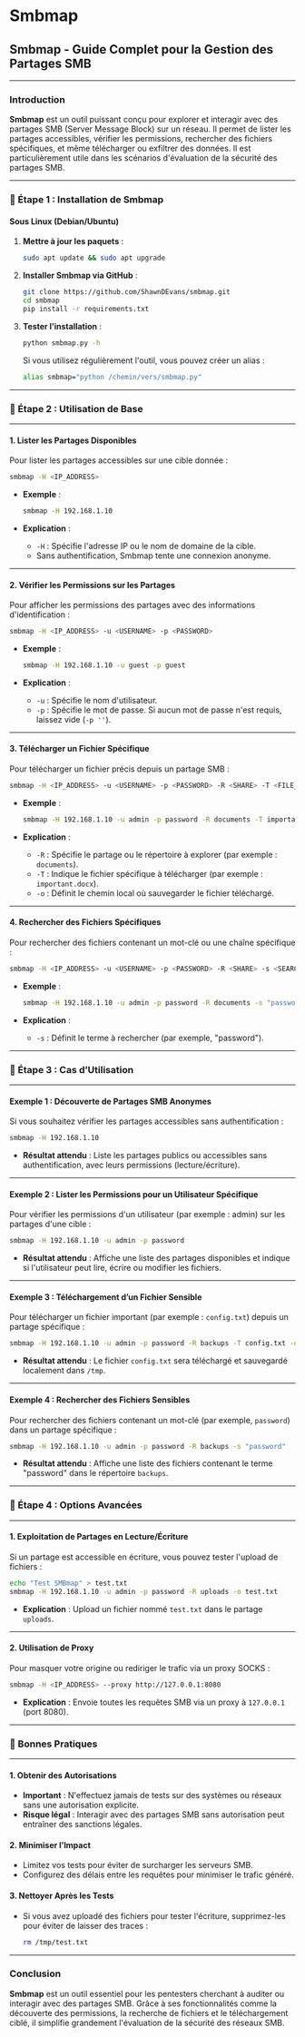 # Smbmap

## Smbmap - Guide Complet pour la Gestion des Partages SMB

***

### Introduction

**Smbmap** est un outil puissant conçu pour explorer et interagir avec des partages SMB (Server Message Block) sur un réseau. Il permet de lister les partages accessibles, vérifier les permissions, rechercher des fichiers spécifiques, et même télécharger ou exfiltrer des données. Il est particulièrement utile dans les scénarios d'évaluation de la sécurité des partages SMB.

***

### 🚀 Étape 1 : Installation de Smbmap

#### Sous Linux (Debian/Ubuntu)

1.  **Mettre à jour les paquets** :

    ```bash
    sudo apt update && sudo apt upgrade
    ```
2.  **Installer Smbmap via GitHub** :

    ```bash
    git clone https://github.com/ShawnDEvans/smbmap.git
    cd smbmap
    pip install -r requirements.txt
    ```
3.  **Tester l’installation** :

    ```bash
    python smbmap.py -h
    ```

    Si vous utilisez régulièrement l'outil, vous pouvez créer un alias :

    ```bash
    alias smbmap="python /chemin/vers/smbmap.py"
    ```

***

### 🚀 Étape 2 : Utilisation de Base

***

#### 1. Lister les Partages Disponibles

Pour lister les partages accessibles sur une cible donnée :

```bash
smbmap -H <IP_ADDRESS>
```

*   **Exemple** :

    ```bash
    smbmap -H 192.168.1.10
    ```
* **Explication** :
  * `-H` : Spécifie l'adresse IP ou le nom de domaine de la cible.
  * Sans authentification, Smbmap tente une connexion anonyme.

***

#### 2. Vérifier les Permissions sur les Partages

Pour afficher les permissions des partages avec des informations d'identification :

```bash
smbmap -H <IP_ADDRESS> -u <USERNAME> -p <PASSWORD>
```

*   **Exemple** :

    ```bash
    smbmap -H 192.168.1.10 -u guest -p guest
    ```
* **Explication** :
  * `-u` : Spécifie le nom d'utilisateur.
  * `-p` : Spécifie le mot de passe. Si aucun mot de passe n'est requis, laissez vide (`-p ''`).

***

#### 3. Télécharger un Fichier Spécifique

Pour télécharger un fichier précis depuis un partage SMB :

```bash
smbmap -H <IP_ADDRESS> -u <USERNAME> -p <PASSWORD> -R <SHARE> -T <FILE_PATH> -o <LOCAL_FILE_PATH>
```

*   **Exemple** :

    ```bash
    smbmap -H 192.168.1.10 -u admin -p password -R documents -T important.docx -o /tmp/important.docx
    ```
* **Explication** :
  * `-R` : Spécifie le partage ou le répertoire à explorer (par exemple : `documents`).
  * `-T` : Indique le fichier spécifique à télécharger (par exemple : `important.docx`).
  * `-o` : Définit le chemin local où sauvegarder le fichier téléchargé.

***

#### 4. Rechercher des Fichiers Spécifiques

Pour rechercher des fichiers contenant un mot-clé ou une chaîne spécifique :

```bash
smbmap -H <IP_ADDRESS> -u <USERNAME> -p <PASSWORD> -R <SHARE> -s <SEARCH_TERM>
```

*   **Exemple** :

    ```bash
    smbmap -H 192.168.1.10 -u admin -p password -R documents -s "password"
    ```
* **Explication** :
  * `-s` : Définit le terme à rechercher (par exemple, "password").

***

### 🚀 Étape 3 : Cas d’Utilisation

***

#### Exemple 1 : Découverte de Partages SMB Anonymes

Si vous souhaitez vérifier les partages accessibles sans authentification :

```bash
smbmap -H 192.168.1.10
```

* **Résultat attendu** : Liste les partages publics ou accessibles sans authentification, avec leurs permissions (lecture/écriture).

***

#### Exemple 2 : Lister les Permissions pour un Utilisateur Spécifique

Pour vérifier les permissions d'un utilisateur (par exemple : admin) sur les partages d'une cible :

```bash
smbmap -H 192.168.1.10 -u admin -p password
```

* **Résultat attendu** : Affiche une liste des partages disponibles et indique si l'utilisateur peut lire, écrire ou modifier les fichiers.

***

#### Exemple 3 : Téléchargement d’un Fichier Sensible

Pour télécharger un fichier important (par exemple : `config.txt`) depuis un partage spécifique :

```bash
smbmap -H 192.168.1.10 -u admin -p password -R backups -T config.txt -o /tmp/config.txt
```

* **Résultat attendu** : Le fichier `config.txt` sera téléchargé et sauvegardé localement dans `/tmp`.

***

#### Exemple 4 : Rechercher des Fichiers Sensibles

Pour rechercher des fichiers contenant un mot-clé (par exemple, `password`) dans un partage spécifique :

```bash
smbmap -H 192.168.1.10 -u admin -p password -R backups -s "password"
```

* **Résultat attendu** : Affiche une liste des fichiers contenant le terme "password" dans le répertoire `backups`.

***

### 🚀 Étape 4 : Options Avancées

***

#### 1. Exploitation de Partages en Lecture/Écriture

Si un partage est accessible en écriture, vous pouvez tester l'upload de fichiers :

```bash
echo "Test SMBmap" > test.txt
smbmap -H 192.168.1.10 -u admin -p password -R uploads -o test.txt
```

* **Explication** : Upload un fichier nommé `test.txt` dans le partage `uploads`.

***

#### 2. Utilisation de Proxy

Pour masquer votre origine ou rediriger le trafic via un proxy SOCKS :

```bash
smbmap -H <IP_ADDRESS> --proxy http://127.0.0.1:8080
```

* **Explication** : Envoie toutes les requêtes SMB via un proxy à `127.0.0.1` (port 8080).

***

### 📖 Bonnes Pratiques

***

#### 1. Obtenir des Autorisations

* **Important** : N'effectuez jamais de tests sur des systèmes ou réseaux sans une autorisation explicite.
* **Risque légal** : Interagir avec des partages SMB sans autorisation peut entraîner des sanctions légales.

#### 2. Minimiser l’Impact

* Limitez vos tests pour éviter de surcharger les serveurs SMB.
* Configurez des délais entre les requêtes pour minimiser le trafic généré.

#### 3. Nettoyer Après les Tests

*   Si vous avez uploadé des fichiers pour tester l'écriture, supprimez-les pour éviter de laisser des traces :

    ```bash
    rm /tmp/test.txt
    ```

***

### Conclusion

**Smbmap** est un outil essentiel pour les pentesters cherchant à auditer ou interagir avec des partages SMB. Grâce à ses fonctionnalités comme la découverte des permissions, la recherche de fichiers et le téléchargement ciblé, il simplifie grandement l'évaluation de la sécurité des réseaux SMB.
